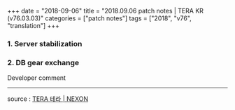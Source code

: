 +++
date = "2018-09-06"
title = "2018.09.06 patch notes | TERA KR (v76.03.03)"
categories = ["patch notes"]
tags = ["2018", "v76", "translation"]
+++

### 1. Server stabilization

### 2. DB gear exchange

Developer comment

----

source : [TERA 테라 | NEXON](http://tera.nexon.com/news/update/view.aspx?n4articlesn=355)
